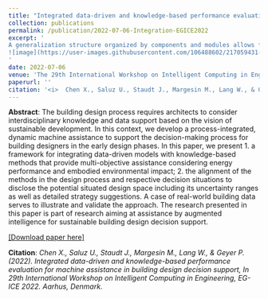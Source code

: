 ```yaml
---
title: "Integrated data-driven and knowledge-based performance evaluation for machine assistance in building design decision support"
collection: publications
permalink: /publication/2022-07-06-Integration-EGICE2022
excerpt: '
A generalization structure organized by components and modules allows for data-driven models aligned to domain knowledge for building design support.
![image](https://user-images.githubusercontent.com/106488602/217059431-361a74c9-b633-4b05-994d-e5a0b8468b71.png)
'
date: 2022-07-06
venue: 'The 29th International Workshop on Intelligent Computing in Engineering, EG-ICE 2022, special issue'
paperurl: ''
citation: '<i>	Chen X., Saluz U., Staudt J., Margesin M., Lang W., & Geyer P. (2022). Integrated data-driven and knowledge-based performance evaluation for machine assistance in building design decision support, In 29th International Workshop on Intelligent Computing in Engineering, EG-ICE 2022. Aarhus, Denmark.</i>'
---
```


**Abstract**: The building design process requires architects to consider interdisciplinary knowledge and data support based on the vision of sustainable development. In this context, we develop a process-integrated, dynamic machine assistance to support the decision-making process for building designers in the early design phases. In this paper, we present 1. a framework for integrating data-driven models with knowledge-based methods that provide multi-objective assistance considering energy performance and embodied environmental impact; 2. the alignment of the methods in the design process and respective decision situations to disclose the potential situated design space including its uncertainty ranges as well as detailed strategy suggestions. A case of real-world building data serves to illustrate and validate the approach. The research presented in this paper is part of research aiming at assistance by augmented intelligence for sustainable building design decision support.

[[Download paper here]](https://ebooks.au.dk/aul/catalog/download/455/312/1850-2?inline=1)

**Citation**:<i>	Chen X., Saluz U., Staudt J., Margesin M., Lang W., & Geyer P. (2022). Integrated data-driven and knowledge-based performance evaluation for machine assistance in building design decision support, In 29th International Workshop on Intelligent Computing in Engineering, EG-ICE 2022. Aarhus, Denmark.</i>
